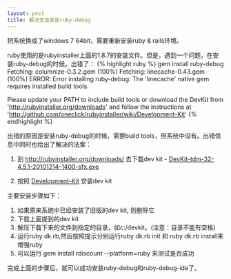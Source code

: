 ```yaml
---
layout: post
title: 解决无法安装ruby-debug
---
```

把系统换成了windows 7 64bit，需要重新安装ruby & rails环境。

ruby使用的是rubyinstaller上面的1.8.7的安装文件。但是，遇到一个问题，在安装ruby-debug的时候，出错了：
{% highlight ruby %}
gem install ruby-debug
Fetching: columnize-0.3.2.gem (100%)
Fetching: linecache-0.43.gem (100%)
ERROR:  Error installing ruby-debug:
        The 'linecache' native gem requires installed build tools.

Please update your PATH to include build tools or download the DevKit
from 'http://rubyinstaller.org/downloads' and follow the instructions
at 'http://github.com/oneclick/rubyinstaller/wiki/Development-Kit'
{% endhighlight %}

出错的原因是安装ruby-debug的时候，需要build tools，但系统中没有。出错信息中同时也给出了解决的法案：

1. 到 http://rubyinstaller.org/downloads/ 去下载dev kit - [DevKit-tdm-32-4.5.1-20101214-1400-sfx.exe](http://github.com/downloads/oneclick/rubyinstaller/DevKit-tdm-32-4.5.1-20101214-1400-sfx.exe)

2. 按照 [Development-Kit](http://github.com/oneclick/rubyinstaller/wiki/Development-Kit/) 安装dev kit

主要安装步骤如下：

1. 如果原来系统中已经安装了旧版的dev kit, 则删除它
2. 下载上面提到的dev kit
3. 解压下载下来的文件到指定的目录，如c:/devkit。(注意：目录不能有空格)
4. 运行ruby dk.rb,然后按照提示分别运行ruby dk.rb init 和 ruby dk.rb install来增强ruby
5. 可以运行 gem install rdiscount --platform=ruby 来测试是否成功

完成上面的步骤后，就可以成功安装ruby-debug和ruby-debug-ide了。